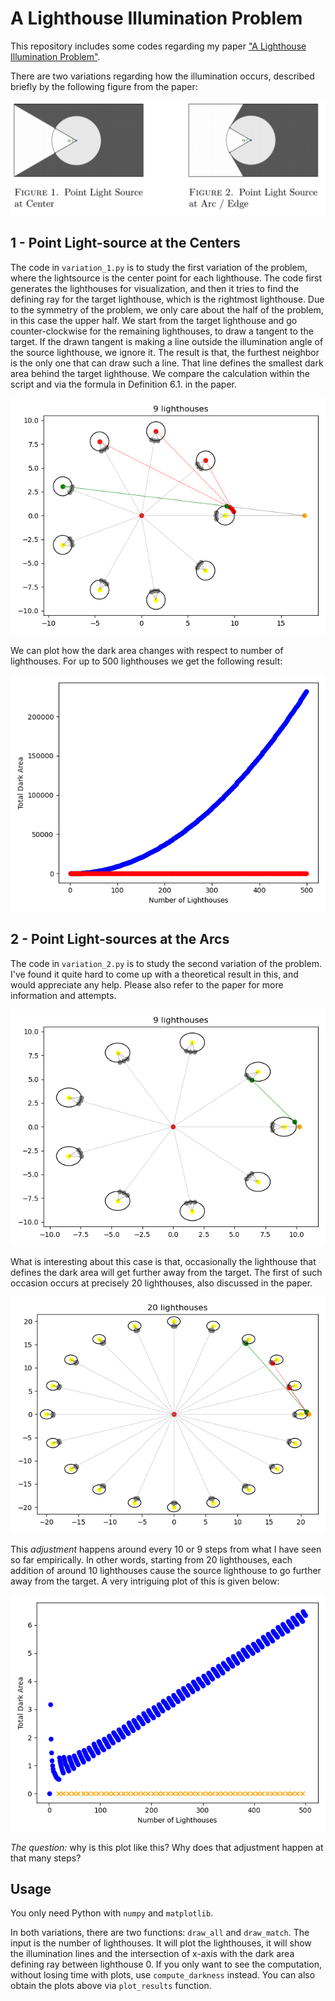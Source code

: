 # A Lighthouse Illumination Problem

This repository includes some codes regarding my paper ["A Lighthouse Illumination Problem"](https://arxiv.org/abs/1903.09001).

There are two variations regarding how the illumination occurs, described briefly by the following figure from the paper:
<p align="center">
  <img src="/img/lighthouses.png" width="540">
</p>

## 1 - Point Light-source at the Centers

The code in `variation_1.py` is to study the first variation of the problem, where the lightsource is the center point for each lighthouse. The code first generates the lighthouses for visualization, and then it tries to find the defining ray for the target lighthouse, which is the rightmost lighthouse. Due to the symmetry of the problem, we only care about the half of the problem, in this case the upper half. We start from the target lighthouse and go counter-clockwise for the remaining lighthouses, to draw a tangent to the target. If the drawn tangent is making a line outside the illumination angle of the source lighthouse, we ignore it. The result is that, the furthest neighbor is the only one that can draw such a line. That line defines the smallest dark area behind the target lighthouse. We compare the calculation within the script and via the formula in Definition 6.1. in the paper.

![n9_1](https://github.com/erhant/lighthouse-problem/blob/main/img/9_v1.png?raw=true)

We can plot how the dark area changes with respect to number of lighthouses. For up to 500 lighthouses we get the following result:

![n500_1_plot](https://github.com/erhant/lighthouse-problem/blob/main/img/500_v1.png?raw=true)

## 2 - Point Light-sources at the Arcs

The code in `variation_2.py` is to study the second variation of the problem. I've found it quite hard to come up with a theoretical result in this, and would appreciate any help. Please also refer to the paper for more information and attempts.

![n9_2](https://github.com/erhant/lighthouse-problem/blob/main/img/9_v2.png?raw=true)

What is interesting about this case is that, occasionally the lighthouse that defines the dark area will get further away from the target. The first of such occasion occurs at precisely 20 lighthouses, also discussed in the paper.

![n20_2](https://github.com/erhant/lighthouse-problem/blob/main/img/20_v2.png?raw=true)

This _adjustment_ happens around every 10 or 9 steps from what I have seen so far empirically. In other words, starting from 20 lighthouses, each addition of around 10 lighthouses cause the source lighthouse to go further away from the target. A very intriguing plot of this is given below:

![n500_2_plot](https://github.com/erhant/lighthouse-problem/blob/main/img/500_v2.png?raw=true)

_The question:_ why is this plot like this? Why does that adjustment happen at that many steps?

## Usage

You only need Python with `numpy` and `matplotlib`.

In both variations, there are two functions: `draw_all` and `draw_match`. The input is the number of lighthouses. It will plot the lighthouses, it will show the illumination lines and the intersection of x-axis with the dark area defining ray between lighthouse 0. If you only want to see the computation, without losing time with plots, use `compute_darkness` instead. You can also obtain the plots above via `plot_results` function.

